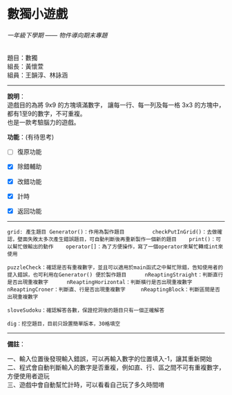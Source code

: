 # 數獨小遊戲
###### 一年級下學期 —— 物件導向期末專題

題目：數獨  
組長：黃懷萱  
組員：王韻淳、林詠涵
***

**說明**：  
遊戲目的為將 9x9 的方塊填滿數字， 讓每一行、每一列及每一格 3x3 的方塊中，都有1至9的數字，不可重複。  
也是一款考驗腦力的遊戲。

**功能**：(有待思考)  
- [ ] 復原功能
- [x] 除錯輔助
- [x] 改錯功能
- [x] 計時
- [x] 返回功能


----
`grid: 產生題目
Generator()：作用為製作題目        
checkPutInGrid()：去做確認，壁面失敗太多次產生錯誤題目，可自動判斷後再重新製作一個新的題目   
print()：可以幫忙做輸出的動作   
operator[]：為了方便操作，寫了一個operator來幫忙轉成int來使用   `   
      
`puzzleCheck：確認是否有重複數字，並且可以適用於main函式之中幫忙除錯，告知使用者的提入錯誤，也可利用在Generator() 便於製作題目　　　
nReaptingStraight：判斷直行是否出現重複數字　　　
nReaptingHorizontal：判斷橫行是否出現重複數字　　　
nReaptingCroner：判斷直、行是否出現重複數字    
nReaptingBlock：判斷區間是否出現重複數字   `        
      
`sloveSudoku：確認解答各數，保證挖洞後的題目只有一個正確解答`   
      
`dig：挖空題目，目前只設置簡單版本，30格填空`

***
**備註**：

一、輸入位置後發現輸入錯誤，可以再輸入數字的位置填入-1，讓其重新開始    
二、程式會自動判斷輸入的數字是否重複，例如直、行、區之間不可有重複數字，方便使用者遊玩   
三、遊戲中會自動幫忙計時，可以看看自己玩了多久時間唷   

